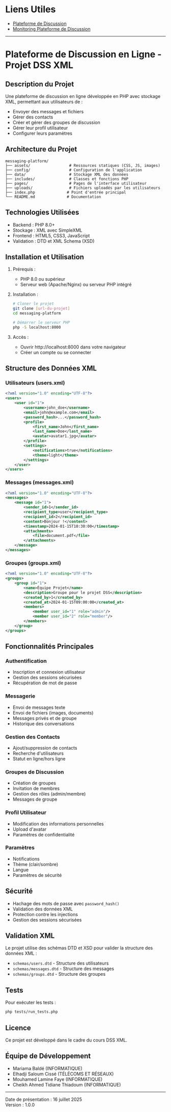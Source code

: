 
# Liens Utiles

- [Plateforme de Discussion](https://dic2-xml-plateforme-discussion.onrender.com/)
- [Monitoring Plateforme de Discussion](https://v0-next-js-polling-project.vercel.app/)

---

# Plateforme de Discussion en Ligne - Projet DSS XML

## Description du Projet

Une plateforme de discussion en ligne développée en PHP avec stockage XML, permettant aux utilisateurs de :
- Envoyer des messages et fichiers
- Gérer des contacts
- Créer et gérer des groupes de discussion
- Gérer leur profil utilisateur
- Configurer leurs paramètres

## Architecture du Projet

```
messaging-platform/
├── assets/                 # Ressources statiques (CSS, JS, images)
├── config/                 # Configuration de l'application
├── data/                   # Stockage XML des données
├── includes/               # Classes et fonctions PHP
├── pages/                  # Pages de l'interface utilisateur
├── uploads/                # Fichiers uploadés par les utilisateurs
├── index.php              # Point d'entrée principal
└── README.md              # Documentation
```

## Technologies Utilisées

- Backend : PHP 8.0+
- Stockage : XML avec SimpleXML
- Frontend : HTML5, CSS3, JavaScript
- Validation : DTD et XML Schema (XSD)

## Installation et Utilisation

1. Prérequis :
   - PHP 8.0 ou supérieur
   - Serveur web (Apache/Nginx) ou serveur PHP intégré

2. Installation :
   ```bash
   # Cloner le projet
   git clone [url-du-projet]
   cd messaging-platform

   # Démarrer le serveur PHP
   php -S localhost:8000
   ```

3. Accès :
   - Ouvrir http://localhost:8000 dans votre navigateur
   - Créer un compte ou se connecter

## Structure des Données XML

### Utilisateurs (users.xml)
```xml
<?xml version="1.0" encoding="UTF-8"?>
<users>
    <user id="1">
        <username>john_doe</username>
        <email>john@example.com</email>
        <password_hash>...</password_hash>
        <profile>
            <first_name>John</first_name>
            <last_name>Doe</last_name>
            <avatar>avatar1.jpg</avatar>
        </profile>
        <settings>
            <notifications>true</notifications>
            <theme>light</theme>
        </settings>
    </user>
</users>
```

### Messages (messages.xml)
```xml
<?xml version="1.0" encoding="UTF-8"?>
<messages>
    <message id="1">
        <sender_id>1</sender_id>
        <recipient_type>user</recipient_type>
        <recipient_id>2</recipient_id>
        <content>Bonjour !</content>
        <timestamp>2024-01-15T10:30:00</timestamp>
        <attachments>
            <file>document.pdf</file>
        </attachments>
    </message>
</messages>
```

### Groupes (groups.xml)
```xml
<?xml version="1.0" encoding="UTF-8"?>
<groups>
    <group id="1">
        <name>Équipe Projet</name>
        <description>Groupe pour le projet DSS</description>
        <created_by>1</created_by>
        <created_at>2024-01-15T09:00:00</created_at>
        <members>
            <member user_id="1" role="admin"/>
            <member user_id="2" role="member"/>
        </members>
    </group>
</groups>
```

## Fonctionnalités Principales

### Authentification
- Inscription et connexion utilisateur
- Gestion des sessions sécurisées
- Récupération de mot de passe

### Messagerie
- Envoi de messages texte
- Envoi de fichiers (images, documents)
- Messages privés et de groupe
- Historique des conversations

### Gestion des Contacts
- Ajout/suppression de contacts
- Recherche d'utilisateurs
- Statut en ligne/hors ligne

### Groupes de Discussion
- Création de groupes
- Invitation de membres
- Gestion des rôles (admin/membre)
- Messages de groupe

### Profil Utilisateur
- Modification des informations personnelles
- Upload d'avatar
- Paramètres de confidentialité

### Paramètres
- Notifications
- Thème (clair/sombre)
- Langue
- Paramètres de sécurité

## Sécurité

- Hachage des mots de passe avec `password_hash()`
- Validation des données XML
- Protection contre les injections
- Gestion des sessions sécurisées

## Validation XML

Le projet utilise des schémas DTD et XSD pour valider la structure des données XML :

- `schemas/users.dtd` - Structure des utilisateurs
- `schemas/messages.dtd` - Structure des messages
- `schemas/groups.dtd` - Structure des groupes

## Tests

Pour exécuter les tests :
```bash
php tests/run_tests.php
```

## Licence

Ce projet est développé dans le cadre du cours DSS XML.

## Équipe de Développement

- Mariama Baldé (INFORMATIQUE)
- Elhadji Saloum Cissé (TÉLÉCOMS ET RÉSEAUX)
- Mouhamed Lamine Faye (INFORMATIQUE)
- Cheikh Ahmed Tidiane Thiadoum (INFORMATIQUE)

---

Date de présentation : 16 juillet 2025  
Version : 1.0.0